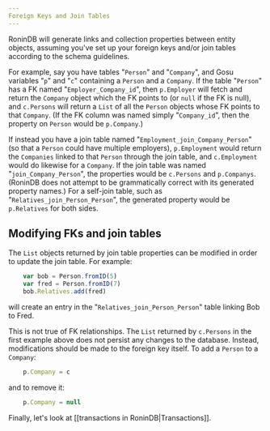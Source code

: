 ```yaml
---
Foreign Keys and Join Tables
---
```


RoninDB will generate links and collection properties between entity objects,
assuming you've set up your foreign keys and/or join tables according to the
schema guidelines.

For example, say you have tables "`Person`" and "`Company`", and Gosu
variables "`p`" and "`c`" containing a `Person` and a `Company`. If the table
"`Person`" has a FK named "`Employer_Company_id`", then `p.Employer` will
fetch and return the `Company` object which the FK points to (or `null` if the
FK is null), and `c.Persons` will return a `List` of all the `Person` objects
whose FK points to that `Company`. (If the FK column was named simply
"`Company_id`", then the property on `Person` would be `p.Company`.)

If instead you have a join table named "`Employment_join_Company_Person`" (so
that a `Person` could have multiple employers), `p.Employment` would return
the `Companies` linked to that `Person` through the join table, and
`c.Employment` would do likewise for a `Company`. If the join table was named
"`join_Company_Person`", the properties would be `c.Persons` and `p.Companys`.
(RoninDB does not attempt to be grammatically correct with its generated
property names.) For a self-join table, such as
"`Relatives_join_Person_Person`", the generated property would be
`p.Relatives` for both sides.

## Modifying FKs and join tables

The `List` objects returned by join table properties can be modified in order
to update the join table. For example:

```js
    var bob = Person.fromID(5)
    var fred = Person.fromID(7)
    bob.Relatives.add(fred)
```

will create an entry in the "`Relatives_join_Person_Person`" table linking Bob
to Fred.

This is not true of FK relationships. The `List` returned by `c.Persons` in
the first example above does not persist any changes to the database. Instead,
modifications should be made to the foreign key itself. To add a `Person` to a
`Company`:

```js
    p.Company = c
```

and to remove it:

```js
    p.Company = null
```

Finally, let's look at [[transactions in RoninDB|Transactions]].
